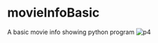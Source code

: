 # movieInfoBasic
A basic movie info showing python program
![p4](https://user-images.githubusercontent.com/58290134/126076823-8856b04d-4ae0-4a56-8d1e-eacfd09c4cc7.PNG)
